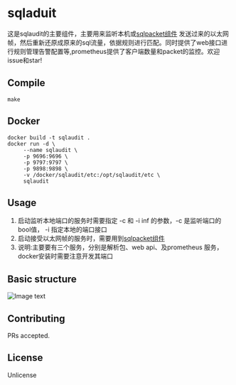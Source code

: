# sqladuit

这是sqlaudit的主要组件，主要用来监听本机或[sqlpacket组件](http://gitlab.jixindatech.com/sql/sqlpacket) 发送过来的以太网帧，然后重新还原成原来的sql流量，依据规则进行匹配。同时提供了web接口进行规则管理告警配置等,prometheus提供了客户端数量和packet的监控。欢迎issue和star!

## Compile

```
make
```

## Docker
```
docker build -t sqlaudit .
docker run -d \
     --name sqlaudit \
     -p 9696:9696 \
     -p 9797:9797 \
     -p 9898:9898 \
     -v /docker/sqlaudit/etc:/opt/sqlaudit/etc \
     sqlaudit
```

## Usage
1. 启动监听本地端口的服务时需要指定 -c 和 -i inf 的参数，-c 是监听端口的bool值， -i 指定本地的端口接口
2. 启动接受以太网帧的服务时，需要用到[sqlpacket组件](http://gitlab.jixindatech.com/sql/sqlpacket)
3. 说明:主要要有三个服务，分别是解析包、web api、及prometheus 服务， docker安装时需要注意开发其端口

## Basic structure
![Image text](https://raw.githubusercontent.com/jixindatech/sqlaudit/master/doc/images/sqlaudit.jpg)
## Contributing
PRs accepted.

## License

Unlicense
